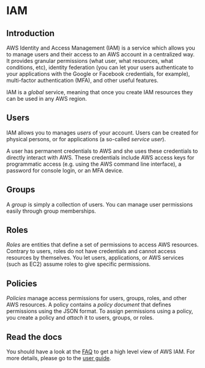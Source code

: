 # IAM

## Introduction

AWS Identity and Access Management (IAM) is a service which allows you to
manage users and their access to an AWS account in a centralized way. It
provides granular permissions (what user, what resources, what conditions,
etc), identity federation (you can let your users authenticate to your
applications with the Google or Facebook credentials, for example),
multi-factor authentication (MFA), and other useful features.

IAM is a *global* service, meaning that once you create IAM resources they
can be used in any AWS region.

## Users

IAM allows you to manages *users* of your account. Users can be created for
physical persons, or for applications (a so-called *service user*).

A user has permanent credentials to AWS and she uses these credentials to directly
interact with AWS. These credentials include AWS access keys for programmatic
access (e.g. using the AWS command line interface), a password for console
login, or an MFA device.

## Groups

A *group* is simply a collection of users. You can manage user permissions easily through group memberships.

## Roles

*Roles* are entities that define a set of permissions to access AWS resources. Contrary to users, roles do not have credentials and cannot access resources by themselves. You let users, applications, or AWS services (such as EC2) assume roles to give specific permissions.

## Policies

*Policies* manage access permissions for users, groups, roles, and other AWS
resources. A policy contains a *policy document* that defines permissions
using the JSON format. To assign permissions using a policy, you create a
policy and *attach* it to users, groups, or roles.

## Read the docs

You should have a look at the [FAQ](https://aws.amazon.com/iam/faqs) to get a
high level view of AWS IAM. For more details, please go to the [user
guide](https://docs.aws.amazon.com/IAM/latest/UserGuide/introduction.html).
